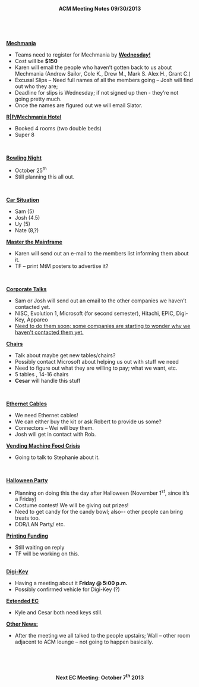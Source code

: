 <p style="text-align: center;"><strong>ACM Meeting Notes 09/30/2013</strong></p>
&nbsp;

&nbsp;
<div><strong><span style="text-decoration: underline;">Mechmania</span></strong></div>
<div></div>
<ul>
	<li>Teams need to register for Mechmania by <strong><span style="text-decoration: underline;">Wednesday!</span></strong></li>
	<li>Cost will be <strong>$150</strong></li>
	<li>Karen will email the people who haven’t gotten back to us about Mechmania (Andrew Sailor, Cole K., Drew M., Mark S.  Alex H., Grant C.)</li>
	<li>Excusal Slips – Need full names of all the members going – Josh will find out who they are;</li>
	<li>Deadline for slips is Wednesday; if not signed up then -  they’re not going pretty much.</li>
	<li> Once the names are figured out we will email Slator.</li>
</ul>
<strong><span style="text-decoration: underline;">
</span></strong>

<strong><span style="text-decoration: underline;">R|P/Mechmania Hotel</span></strong>
<ul>
	<li>Booked 4 rooms (two double beds)</li>
	<li>Super 8</li>
</ul>
&nbsp;

<strong><span style="text-decoration: underline;">Bowling Night</span></strong>
<ul>
	<li>October 25<sup>th</sup></li>
	<li>Still planning this all out.</li>
</ul>
&nbsp;

<strong><span style="text-decoration: underline;">Car Situation</span></strong>
<ul>
	<li>Sam (5)</li>
	<li>Josh (4.5)</li>
	<li>Uy (5)</li>
	<li>Nate (8,?)</li>
</ul>
<div></div>
<strong><span style="text-decoration: underline;">Master the Mainframe</span></strong>
<ul>
	<li>Karen will send out an e-mail to the members list informing them about it.</li>
	<li>TF – print MtM posters to advertise it?</li>
</ul>
&nbsp;

<strong><span style="text-decoration: underline;">Corporate Talks</span></strong>
<ul>
	<li>Sam or Josh will send out an email to the other companies we haven’t contacted yet.</li>
	<li>NISC, Evolution 1, Microsoft (for second semester), Hitachi, EPIC, Digi-Key, Appareo</li>
	<li><span style="text-decoration: underline;">Need to do them soon; some companies are starting to wonder why we haven't contacted them yet.</span></li>
</ul>
<strong> </strong><strong> </strong>

<strong><span style="text-decoration: underline;">Chairs</span></strong>
<ul>
	<li>Talk about maybe get new tables/chairs?</li>
	<li>Possibly contact Microsoft about helping us out with stuff we need</li>
	<li>Need to figure out what they are willing to pay; what we want, etc.</li>
	<li>5 tables , 14-16 chairs</li>
	<li><strong>Cesar</strong> will handle this stuff</li>
</ul>
&nbsp;

<strong><span style="text-decoration: underline;">Ethernet Cables
</span></strong>
<ul>
	<li>We need Ethernet cables!</li>
	<li>We can either buy the kit or ask Robert to provide us some?</li>
	<li>Connectors – Wei will buy them.</li>
	<li>Josh will get in contact with Rob.</li>
</ul>
<div></div>
<strong><span style="text-decoration: underline;">Vending Machine Food Crisis</span><span style="text-decoration: underline;">
</span></strong><strong><span style="text-decoration: underline;">
</span></strong>
<ul>
	<li>Going to talk to Stephanie about it.</li>
</ul>
&nbsp;

<strong><span style="text-decoration: underline;">Halloween Party</span></strong><strong><span style="text-decoration: underline;">
</span></strong>
<ul>
	<li>Planning on doing this the day after Halloween (November 1<sup>st</sup>, since it’s a Friday)</li>
	<li>Costume contest! We will be giving out prizes!</li>
	<li>Need to get candy for the candy bowl; also-- other people can bring treats too.</li>
	<li>DDR/LAN Party/ etc.</li>
</ul>
<strong><span style="text-decoration: underline;">Printing Funding</span></strong>
<ul>
	<li>Still waiting on reply</li>
	<li>TF will be working on this.</li>
</ul>
&nbsp;
<div><strong><span style="text-decoration: underline;">Digi-Key</span></strong></div>
<div>
<ul>
	<li> Having a meeting about it <strong>Friday @ 5:00 p.m.</strong></li>
	<li>Possibly confirmed vehicle for Digi-Key (?)</li>
</ul>
</div>
<strong><span style="text-decoration: underline;">Extended EC</span></strong>
<div>
<ul>
	<li>Kyle and Cesar both need keys still.</li>
</ul>
</div>
<div></div>
<strong><span style="text-decoration: underline;">Other News:</span></strong>
<ul>
	<li>After the meeting we all talked to the people upstairs; Wall – other room adjacent to ACM lounge –  not going to happen basically.</li>
</ul>
&nbsp;

&nbsp;
<p style="text-align: center;"><strong>Next EC Meeting: October 7<sup>th</sup> 2013</strong></p>